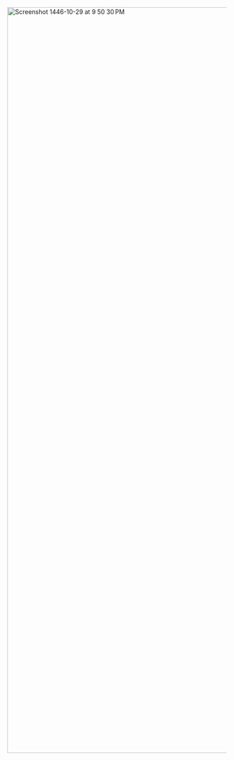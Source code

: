 <img width="1710" alt="Screenshot 1446-10-29 at 9 50 30 PM" src="https://github.com/user-attachments/assets/549d63fe-8dc4-4305-8428-67e9f21dd703" />
